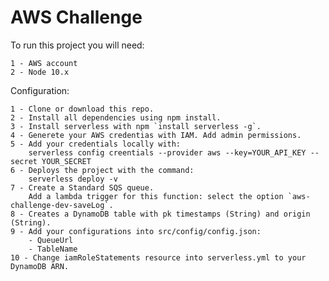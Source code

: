 # AWS Challenge

To run this project you will need:

    1 - AWS account
    2 - Node 10.x

Configuration:

    1 - Clone or download this repo.
    2 - Install all dependencies using npm install.
    3 - Install serverless with npm `install serverless -g`.
    4 - Generete your AWS credentias with IAM. Add admin permissions.
    5 - Add your credentials locally with:
        serverless config creentials --provider aws --key=YOUR_API_KEY --secret YOUR_SECRET
    6 - Deploys the project with the command:
        serverless deploy -v
    7 - Create a Standard SQS queue.
        Add a lambda trigger for this function: select the option `aws-challenge-dev-saveLog`.
    8 - Creates a DynamoDB table with pk timestamps (String) and origin (String).
    9 - Add your configurations into src/config/config.json:
        - QueueUrl
        - TableName
    10 - Change iamRoleStatements resource into serverless.yml to your DynamoDB ARN.
